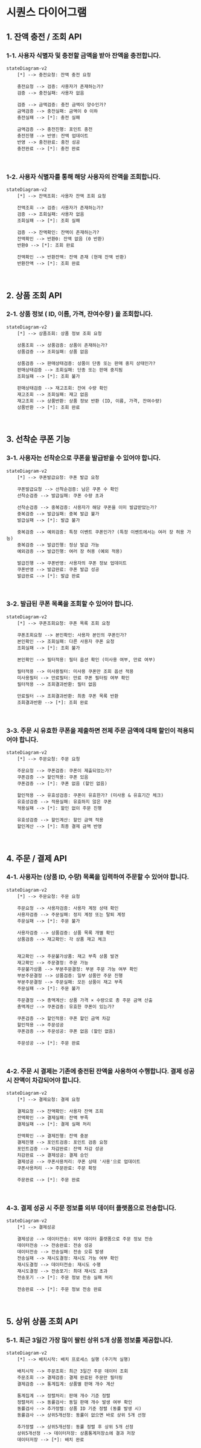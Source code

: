 # 시퀀스 다이어그램

## 1. 잔액 충전 / 조회 API
### 1-1. 사용자 식별자 및 충전할 금액을 받아 잔액을 충전합니다.
```mermaid
stateDiagram-v2
    [*] --> 충전요청: 잔액 충전 요청
    
    충전요청 --> 검증: 사용자가 존재하는가?
    검증 --> 충전실패: 사용자 없음

    검증 --> 금액검증: 충전 금액이 양수인가?
    금액검증 --> 충전실패: 금액이 0 이하
    충전실패 --> [*]: 충전 실패

    금액검증 --> 충전진행: 포인트 충전
    충전진행 --> 반영: 잔액 업데이트
    반영 --> 충전완료: 충전 성공
    충전완료 --> [*]: 충전 완료
```

<br>

### 1-2. 사용자 식별자를 통해 해당 사용자의 잔액을 조회합니다.
```mermaid
stateDiagram-v2
    [*] --> 잔액조회: 사용자 잔액 조회 요청
    
    잔액조회 --> 검증: 사용자가 존재하는가?
    검증 --> 조회실패: 사용자 없음
    조회실패 --> [*]: 조회 실패

    검증 --> 잔액확인: 잔액이 존재하는가?
    잔액확인 --> 반환0: 잔액 없음 (0 반환)
    반환0 --> [*]: 조회 완료

    잔액확인 --> 반환잔액: 잔액 존재 (현재 잔액 반환)
    반환잔액 --> [*]: 조회 완료
```

<br>

## 2. 상품 조회 API
### 2-1. 상품 정보 ( ID, 이름, 가격, 잔여수량 ) 을 조회합니다.
```mermaid
stateDiagram-v2
    [*] --> 상품조회: 상품 정보 조회 요청
    
    상품조회 --> 상품검증: 상품이 존재하는가?
    상품검증 --> 조회실패: 상품 없음

    상품검증 --> 판매상태검증: 상품이 단종 또는 판매 중지 상태인가?
    판매상태검증 --> 조회실패: 단종 또는 판매 중지됨
    조회실패 --> [*]: 조회 불가

    판매상태검증 --> 재고조회: 잔여 수량 확인
    재고조회 --> 조회실패: 재고 없음
    재고조회 --> 상품반환: 상품 정보 반환 (ID, 이름, 가격, 잔여수량)
    상품반환 --> [*]: 조회 완료
```

<br>

## 3. 선착순 쿠폰 기능
### 3-1. 사용자는 선착순으로 쿠폰을 발급받을 수 있어야 합니다.
```mermaid
stateDiagram-v2
    [*] --> 쿠폰발급요청: 쿠폰 발급 요청
    
    쿠폰발급요청 --> 선착순검증: 남은 쿠폰 수 확인
    선착순검증 --> 발급실패: 쿠폰 수량 초과

    선착순검증 --> 중복검증: 사용자가 해당 쿠폰을 이미 발급받았는가?
    중복검증 --> 발급실패: 중복 발급 불가
    발급실패 --> [*]: 발급 불가

    중복검증 --> 예외검증: 특정 이벤트 쿠폰인가? (특정 이벤트에서는 여러 장 허용 가능)
    중복검증 --> 발급진행: 정상 발급 가능
    예외검증 --> 발급진행: 여러 장 허용 (예외 적용)

    발급진행 --> 쿠폰반영: 사용자의 쿠폰 정보 업데이트
    쿠폰반영 --> 발급완료: 쿠폰 발급 성공
    발급완료 --> [*]: 발급 완료
```

<br>

### 3-2. 발급된 쿠폰 목록을 조회할 수 있어야 합니다.
```mermaid
stateDiagram-v2
    [*] --> 쿠폰조회요청: 쿠폰 목록 조회 요청
    
    쿠폰조회요청 --> 본인확인: 사용자 본인의 쿠폰인가?
    본인확인 --> 조회실패: 다른 사용자 쿠폰 요청
    조회실패 --> [*]: 조회 불가

    본인확인 --> 필터적용: 필터 옵션 확인 (미사용 여부, 만료 여부)
    
    필터적용 --> 미사용필터: 미사용 쿠폰만 조회 옵션 적용
    미사용필터 --> 만료필터: 만료 쿠폰 필터링 여부 확인
    필터적용 --> 조회결과반환: 필터 없음

    만료필터 --> 조회결과반환: 최종 쿠폰 목록 반환
    조회결과반환 --> [*]: 조회 완료
```

<br>

### 3-3. 주문 시 유효한 쿠폰을 제출하면 전체 주문 금액에 대해 할인이 적용되어야 합니다.
```mermaid
stateDiagram-v2
    [*] --> 주문요청: 주문 요청
    
    주문요청 --> 쿠폰검증: 쿠폰이 제출되었는가?
    쿠폰검증 --> 할인적용: 쿠폰 있음
    쿠폰검증 --> [*]: 쿠폰 없음 (할인 없음)

    할인적용 --> 유효성검증: 쿠폰이 유효한가? (미사용 & 유효기간 체크)
    유효성검증 --> 적용실패: 유효하지 않은 쿠폰
    적용실패 --> [*]: 할인 없이 주문 진행

    유효성검증 --> 할인계산: 할인 금액 적용
    할인계산 --> [*]: 최종 결제 금액 반영
```

<br>

## 4. 주문 / 결제 API
### 4-1. 사용자는 (상품 ID, 수량) 목록을 입력하여 주문할 수 있어야 합니다.
```mermaid
stateDiagram-v2
    [*] --> 주문요청: 주문 요청
    
    주문요청 --> 사용자검증: 사용자 계정 상태 확인
    사용자검증 --> 주문실패: 정지 계정 또는 탈퇴 계정
    주문실패 --> [*]: 주문 불가

    사용자검증 --> 상품검증: 상품 목록 개별 확인
    상품검증 --> 재고확인: 각 상품 재고 체크
    
    
    재고확인 --> 주문불가상품: 재고 부족 상품 발견
    재고확인 --> 주문결정: 주문 가능
    주문불가상품 --> 부분주문결정: 부분 주문 가능 여부 확인
    부분주문결정 --> 상품검증: 일부 상품만 주문 진행
    부분주문결정 --> 주문실패: 모든 상품이 재고 부족
    주문실패 --> [*]: 주문 불가

    주문결정 --> 총액계산: 상품 가격 × 수량으로 총 주문 금액 산출
    총액계산 --> 쿠폰검증: 유효한 쿠폰이 있는가?
    
    쿠폰검증 --> 할인적용: 쿠폰 할인 금액 차감
    할인적용 --> 주문성공
    쿠폰검증 --> 주문성공: 쿠폰 없음 (할인 없음)

    주문성공 --> [*]: 주문 완료
```

<br>

### 4-2. 주문 시 결제는 기존에 충전된 잔액을 사용하여 수행합니다. 결제 성공 시 잔액이 차감되어야 합니다.
```mermaid
stateDiagram-v2
    [*] --> 결제요청: 결제 요청

    결제요청 --> 잔액확인: 사용자 잔액 조회
    잔액확인 --> 결제실패: 잔액 부족
    결제실패 --> [*]: 결제 실패 처리

    잔액확인 --> 결제진행: 잔액 충분
    결제진행 --> 포인트검증: 포인트 검증 요청
    포인트검증 --> 차감완료: 잔액 차감 성공
    차감완료 --> 결제성공: 결제 승인
    결제성공 --> 쿠폰사용처리: 쿠폰 상태 '사용'으로 업데이트
    쿠폰사용처리 --> 주문완료: 주문 확정

    주문완료 --> [*]: 주문 완료
```


<br>

### 4-3. 결제 성공 시 주문 정보를 외부 데이터 플랫폼으로 전송합니다.
```mermaid
stateDiagram-v2
    [*] --> 결제성공

    결제성공 --> 데이터전송: 외부 데이터 플랫폼으로 주문 정보 전송
    데이터전송 --> 전송완료: 전송 성공
    데이터전송 --> 전송실패: 전송 오류 발생
    전송실패 --> 재시도결정: 재시도 가능 여부 확인
    재시도결정 --> 데이터전송: 재시도 수행
    재시도결정 --> 전송포기: 최대 재시도 초과
    전송포기 --> [*]: 주문 정보 전송 실패 처리

    전송완료 --> [*]: 주문 정보 전송 완료
```


<br>

## 5. 상위 상품 조회 API
### 5-1. 최근 3일간 가장 많이 팔린 상위 5개 상품 정보를 제공합니다.
```mermaid
stateDiagram-v2
    [*] --> 배치시작: 배치 프로세스 실행 (주기적 실행)

    배치시작 --> 주문조회: 최근 3일간 주문 데이터 조회
    주문조회 --> 결제검증: 결제 완료된 주문만 필터링
    결제검증 --> 통계집계: 상품별 판매 개수 계산

    통계집계 --> 정렬처리: 판매 개수 기준 정렬
    정렬처리 --> 동률검사: 동일 판매 개수 발생 여부 확인
    동률검사 --> 추가정렬: 상품 ID 기준 정렬 (동률 발생 시)
    동률검사 --> 상위5개선정: 동률이 없으면 바로 상위 5개 선정

    추가정렬 --> 상위5개선정: 동률 정렬 후 상위 5개 선정
    상위5개선정 --> 데이터저장: 상품통계저장소에 결과 저장
    데이터저장 --> [*]: 배치 완료
```
